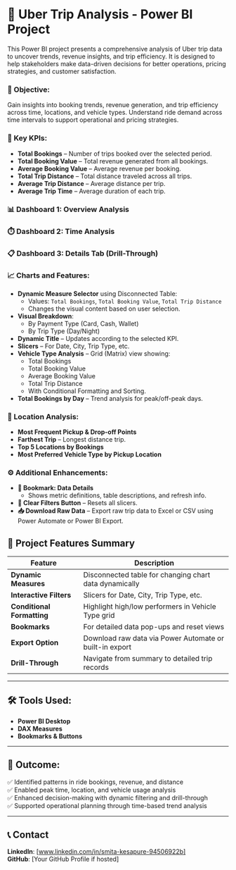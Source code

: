 # 🚕 Uber Trip Analysis - Power BI Project

This Power BI project presents a comprehensive analysis of Uber trip data to uncover trends, revenue insights, and trip efficiency. It is designed to help stakeholders make data-driven decisions for better operations, pricing strategies, and customer satisfaction.

### 🎯 Objective:
Gain insights into booking trends, revenue generation, and trip efficiency across time, locations, and vehicle types. Understand ride demand across time intervals to support operational and pricing strategies.

### 📌 Key KPIs:
- **Total Bookings** – Number of trips booked over the selected period.
- **Total Booking Value** – Total revenue generated from all bookings.
- **Average Booking Value** – Average revenue per booking.
- **Total Trip Distance** – Total distance traveled across all trips.
- **Average Trip Distance** – Average distance per trip.
- **Average Trip Time** – Average duration of each trip.

### 📊 Dashboard 1: Overview Analysis
### ⏱️ Dashboard 2: Time Analysis
### 📋 Dashboard 3: Details Tab (Drill-Through)
### 📈 Charts and Features:
- **Dynamic Measure Selector** using Disconnected Table:
  - Values: `Total Bookings`, `Total Booking Value`, `Total Trip Distance`
  - Changes the visual content based on user selection.
- **Visual Breakdown**:
  - By Payment Type (Card, Cash, Wallet)
  - By Trip Type (Day/Night)
- **Dynamic Title** – Updates according to the selected KPI.
- **Slicers** – For Date, City, Trip Type, etc.
- **Vehicle Type Analysis** – Grid (Matrix) view showing:
  - Total Bookings
  - Total Booking Value
  - Average Booking Value
  - Total Trip Distance
  - With Conditional Formatting and Sorting.
- **Total Bookings by Day** – Trend analysis for peak/off-peak days.

### 📍 Location Analysis:
- **Most Frequent Pickup & Drop-off Points**
- **Farthest Trip** – Longest distance trip.
- **Top 5 Locations by Bookings**
- **Most Preferred Vehicle Type by Pickup Location**

### ⚙️ Additional Enhancements:
- **📌 Bookmark: Data Details**
  - Shows metric definitions, table descriptions, and refresh info.
- **🔄 Clear Filters Button** – Resets all slicers.
- **📥 Download Raw Data** – Export raw trip data to Excel or CSV using Power Automate or Power BI Export.


## 📂 Project Features Summary

| Feature | Description |
|--------|-------------|
| **Dynamic Measures** | Disconnected table for changing chart data dynamically |
| **Interactive Filters** | Slicers for Date, City, Trip Type, etc. |
| **Conditional Formatting** | Highlight high/low performers in Vehicle Type grid |
| **Bookmarks** | For detailed data pop-ups and reset views |
| **Export Option** | Download raw data via Power Automate or built-in export |
| **Drill-Through** | Navigate from summary to detailed trip records |

---

## 🛠 Tools Used:
- **Power BI Desktop**
- **DAX Measures**
- **Bookmarks & Buttons**

---
## 📢 Outcome:
✅ Identified patterns in ride bookings, revenue, and distance  
✅ Enabled peak time, location, and vehicle usage analysis  
✅ Enhanced decision-making with dynamic filtering and drill-through  
✅ Supported operational planning through time-based trend analysis

---

## 📞 Contact
**LinkedIn**: [www.linkedin.com/in/smita-kesapure-94506922b]  
**GitHub**: [Your GitHub Profile if hosted]  
